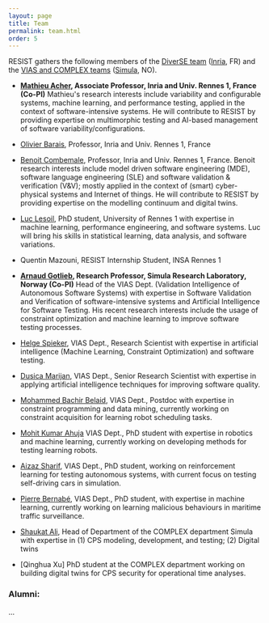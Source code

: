 ```yaml
---
layout: page
title: Team
permalink: team.html
order: 5
---
```


RESIST gathers the following members of the [DiverSE team](http://diverse.irisa.fr/) ([Inria](https://www.inria.fr/), FR) and 
the [VIAS and COMPLEX teams](https://www.simula.no/research/software-engineering) ([Simula](https://www.simula.no), NO).

* **[Mathieu Acher](https://www.mathieuacher.com/), Associate Professor, Inria and Univ. Rennes 1, France (Co-PI)** Mathieu's research interests include variability and configurable systems, machine learning, and performance testing, applied in the context of software-intensive systems. He will contribute to RESIST by providing expertise on multimorphic testing and AI-based management of software variability/configurations.
* [Olivier Barais](https://olivier.barais.fr), Professor, Inria and Univ. Rennes 1, France
* [Benoit Combemale](https://www.irit.fr/~Benoit.Combemale/), Professor, Inria and Univ. Rennes 1, France. Benoit
research interests include model driven software engineering (MDE), software language engineering (SLE) and software validation & verification (V&V); mostly applied in the context of (smart) cyber-physical systems and Internet of things. He will contribute to RESIST by providing expertise on the modelling continuum and digital twins. 
* [Luc Lesoil](https://www.linkedin.com/in/luc-lesoil-ensai/), PhD student, University of Rennes 1 with expertise in machine learning, performance engineering, and
software systems. Luc will bring his skills in statistical learning, data analysis, and software variations.
* Quentin Mazouni, RESIST Internship Student, INSA Rennes 1

* **[Arnaud Gotlieb](https://www.simula.no/people/arnaud), Research Professor, Simula Research Laboratory, Norway (Co-PI)**
Head of the VIAS Dept. (Validation Intelligence of Autonomous Software Systems) with expertise in Software Validation and Verification of software-intensive systems and Artificial Intelligence for Software Testing. His recent research interests include the usage of constraint optimization and machine learning to improve software testing processes.
* [Helge Spieker](https://www.simula.no/people/helge), VIAS Dept., Research Scientist with expertise in artificial intelligence (Machine Learning, Constraint Optimization) and software testing. 
* [Dusica Marijan](https://www.simula.no/people/dusica), VIAS Dept., Senior Research Scientist with expertise in applying artificial intelligence techniques for improving software quality.
* [Mohammed Bachir Belaid](https://www.simula.no/people/bachir), VIAS Dept., Postdoc with expertise in constraint programming and data mining, currently working on constraint acquisition for learning robot scheduling tasks. 
* [Mohit Kumar Ahuja](https://www.simula.no/people/mohit) VIAS Dept., PhD student with expertise in robotics and machine learning, currently working on developing methods for testing learning robots.
* [Aizaz Sharif](https://www.simula.no/people/aizaz), VIAS Dept., PhD student, working on reinforcement learning for testing autonomous systems, with current focus on testing self-driving cars in simulation. 
* [Pierre Bernabé](https://www.simula.no/people/pierbernabe), VIAS Dept., PhD student, with expertise in machine learning, currently working on learning malicious behaviours in maritime traffic surveillance.
* [Shaukat Ali](https://www.simula.no/people/shaukat), Head of Department of the COMPLEX department Simula with expertise in (1) CPS modeling, development, and testing; (2) Digital twins  
* [Qinghua Xu] PhD student at the COMPLEX department working on building digital twins for CPS security for operational time analyses.  


### Alumni:

...
